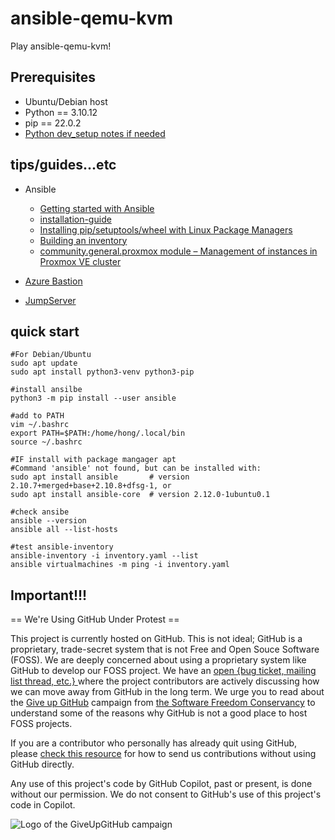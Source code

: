 # ansible-qemu-kvm
Play ansible-qemu-kvm!

## Prerequisites

* Ubuntu/Debian host
* Python == 3.10.12
* pip == 22.0.2
* [Python dev_setup notes if needed](https://github.com/hong539/setup_dev_environment/blob/main/programming_languages/python/python.md)

## tips/guides...etc

* Ansible
    * [Getting started with Ansible](https://docs.ansible.com/ansible/latest/getting_started/index.html)
    * [installation-guide](https://docs.ansible.com/ansible/latest/installation_guide/intro_installation.html#installation-guide)
    * [Installing pip/setuptools/wheel with Linux Package Managers](https://packaging.python.org/en/latest/guides/installing-using-linux-tools/#debian-ubuntu-and-derivatives)
    * [Building an inventory](https://docs.ansible.com/ansible/latest/getting_started/get_started_inventory.html)
    * [community.general.proxmox module – Management of instances in Proxmox VE cluster](https://docs.ansible.com/ansible/latest/collections/community/general/proxmox_module.html#ansible-collections-community-general-proxmox-module-requirements)

* [Azure Bastion](https://learn.microsoft.com/zh-tw/azure/bastion/bastion-overview)
* [JumpServer](https://github.com/jumpserver/jumpserver)

## quick start

```shell
#For Debian/Ubuntu
sudo apt update
sudo apt install python3-venv python3-pip

#install ansilbe
python3 -m pip install --user ansible

#add to PATH
vim ~/.bashrc
export PATH=$PATH:/home/hong/.local/bin
source ~/.bashrc

#IF install with package mangager apt
#Command 'ansible' not found, but can be installed with:
sudo apt install ansible       # version 2.10.7+merged+base+2.10.8+dfsg-1, or
sudo apt install ansible-core  # version 2.12.0-1ubuntu0.1

#check ansibe
ansible --version
ansible all --list-hosts

#test ansible-inventory
ansible-inventory -i inventory.yaml --list
ansible virtualmachines -m ping -i inventory.yaml
```

## Important!!!

== We're Using GitHub Under Protest ==

This project is currently hosted on GitHub.  This is not ideal; GitHub is a
proprietary, trade-secret system that is not Free and Open Souce Software
(FOSS).  We are deeply concerned about using a proprietary system like GitHub
to develop our FOSS project.  We have an
[open {bug ticket, mailing list thread, etc.} ](INSERT_LINK) where the
project contributors are actively discussing how we can move away from GitHub
in the long term.  We urge you to read about the
[Give up GitHub](https://GiveUpGitHub.org) campaign from
[the Software Freedom Conservancy](https://sfconservancy.org) to understand
some of the reasons why GitHub is not a good place to host FOSS projects.

If you are a contributor who personally has already quit using GitHub, please
[check this resource](INSERT_LINK) for how to send us contributions without
using GitHub directly.

Any use of this project's code by GitHub Copilot, past or present, is done
without our permission.  We do not consent to GitHub's use of this project's
code in Copilot.

![Logo of the GiveUpGitHub campaign](https://sfconservancy.org/img/GiveUpGitHub.png)